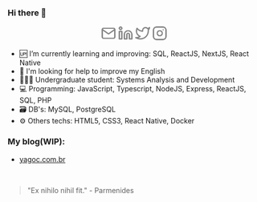 ### Hi there 👋

<p align="center">
<a href="mailto:yagocrispim.r.s@gmail.com?Subject=Contato&body=Ola,%20Yago"><img src="./images/mail.svg" width="30"></img></a>
<a href="https://www.linkedin.com/in/yago-crispim-66b01619b/"><img src="./images/linkedin.svg" width="30"></img></a>
<a href="https://twitter.com/Souza_R96"><img src="./images/twitter.svg" width="30"></img></a>
<a href="https://www.instagram.com/yago.crs/"><img src="./images/instagram.svg" width="30"></img></a>
</p>




- 🆙 I’m currently learning and improving: SQL, ReactJS, NextJS, React Native
- 📣 I'm looking for help to improve my English
- 👩🏻‍🎓 Undergraduate student: Systems Analysis and Development
- 💻 Programming: JavaScript, Typescript, NodeJS, Express, ReactJS, SQL, PHP
- 🗃 DB's: MySQL, PostgreSQL
- ⚙️ Others techs: HTML5, CSS3, React Native, Docker



### My blog(WIP):

- [yagoc.com.br](yagoc.com.br)



<br>

> "Ex nihilo nihil fit." - Parmenides


